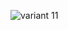 ![variant 11](https://github.com/andreyTheGreatest/maokg/lab1-graphic/blob/master/image_2020-02-28_12-25-51.png)
